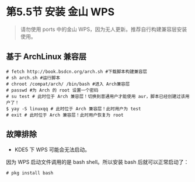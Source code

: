 # 第5.5节 安装 金山 WPS

> 请勿使用 ports 中的金山 WPS，因为无人更新。推荐自行构建兼容层安装使用。

## 基于 ArchLinux 兼容层

```
# fetch http://book.bsdcn.org/arch.sh #下载脚本构建兼容层
# sh arch.sh #运行脚本
# chroot /compat/arch/ /bin/bash #进入 Arch兼容层
# passwd #为 Arch 的 root 设置一个密码
# su test # 此时位于 Arch 兼容层！切换到普通用户才能使用 aur，脚本已经创建过该用户了！
$ yay -S linuxqq # 此时位于 Arch 兼容层！此时用户为 test
# exit # 此时位于 Arch 兼容层！此时用户恢复为 root
```

## 故障排除

* KDE5 下 WPS 可能会无法启动。

因为 WPS 启动文件调用的是 bash shell。所以安装 bash 后就可以正常启动了：

```
# pkg install bash
